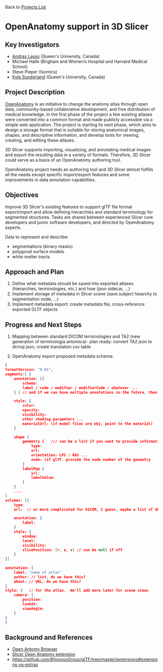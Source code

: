 Back to [Projects List](../../README.md#ProjectsList)

# OpenAnatomy support in 3D Slicer

## Key Investigators

- [Andras Lasso](http://perk.cs.queensu.ca/users/lasso) (Queen's University, Canada)
- Michael Halle (Brigham and Women’s Hospital and Harvard Medical School)
- Steve Pieper (Isomics)
- [Kyle Sunderland](http://perk.cs.queensu.ca/users/sunderland) (Queen's University, Canada)

## Project Description

[OpenAnatomy](https://www.openanatomy.org/) is an initiative to change the anatomy atlas through open data, community-based collaborative development, and free distribution of medical knowledge. In the first phase of the project a few existing atlases were converted into a common format and made publicly accessible via a simple web application. The project is starting its next phase, which aims to design a storage format that is suitable for storing anatomical images, shapes, and descriptive information, and develop tools for viewing, creating, and editing these atlases.

3D Slicer supports importing, visualizing, and annotating medical images and export the resulting data in a variety of formats. Therefore, 3D Slicer could serve as a basis of an OpenAnatomy authoring tool.

OpenAnatomy project needs an authoring tool and 3D Slicer almost fulfills all the needs except specific import/export features and some improvements in data annotation capabilities.

## Objectives

Improve 3D Slicer's existing features to support glTF file format export/import and allow defining hierarchies and standard terminology for segmented structures. Tasks are shared between experienced Slicer core developers and junior software developers, and directed by OpenAnatomy experts.

Data to represent and describe:
* segmentations (binary masks)
* polygonal surface models
* white matter tracts

## Approach and Plan

1. Define what metadata should be saved into exported atlases (hierarchies, terminologies, etc.) and how (json sidecar, ...)
1. Implement storage of metadata in Slicer scene (save subject hiearchy to segmentation node, ...)
1. Implement metadata export: create metadata file, cross-reference exported GLTF objects

## Progress and Next Steps

1. Mapping between standard DICOM terminologies and TA2 (new generation of terminologia antomica)- plan ready: convert TA2 json to dcmqi json, create translation csv table

2. OpenAnatomy export proposed metadata schema:

```json
{
formatVersion: "0.01",
segments:[ {
	annotation: [{
		schema:
		label / code / modifier / modifierCode / whatever ...
	} ] // and if we can have multiple annotations in the future, then this is a list

	style: {
		color:
		opacity:
		visibility:
		other shading parameters ...
		materialUrl: (if model files are obj, point to the material)
	}

	shape {
		geometry {   /// can be a list if you want to provide information about the DICOM set
			type:
			url:
			orientation: LPS / RAS ...
			node: (if glTF, provide the node number of the geometry
		}
		labelMap {
			url:
			labelValue:
		}
	}
	....
]
volumes: [{
	type:
	url:  // or more complicated for DICOM, I guess, maybe a list of URLs

	annotation: {
		label:
	}
	style: {
		window:
		level:
		visibility:
		slicePosition: [r, a, s] // can be null if off
	}
}]
		
annotation: {
	label: "name of atlas"
	author: // list, do we have this?
	about: // URL, do we have this?
}
style: {   // for the atlas.  We'll add more later for scene views
	camera: {
		position:
		lookAt:
		viewAngle:
	}
}
}
```

## Background and References

+ [Open Antomy Browser](https://www.openanatomy.org/)
+ [Slicer Open Anatomy extension](https://github.com/PerkLab/SlicerOpenAnatomy)
+ https://github.com/KhronosGroup/glTF/tree/master/extensions#extensions-vs-extras
